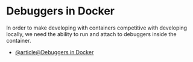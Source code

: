 # Debuggers in Docker

In order to make developing with containers competitive with developing locally, we need the ability to run and attach to debuggers inside the container.

- [@article@Debuggers in Docker](https://courses.devopsdirective.com/docker-beginner-to-pro/lessons/11-development-workflow/02-debug-and-test)